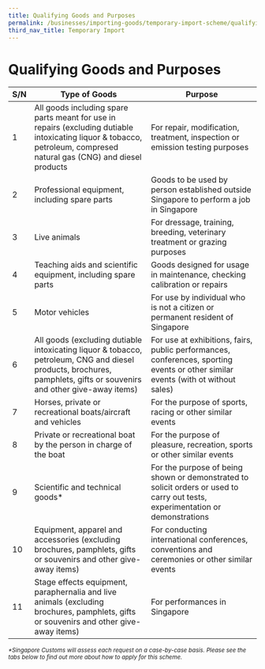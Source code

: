 ```yaml
---
title: Qualifying Goods and Purposes
permalink: /businesses/importing-goods/temporary-import-scheme/qualifying-goods-and-purposes
third_nav_title: Temporary Import 
---
```


# Qualifying Goods and Purposes

| **S/N** | **Type of Goods** | **Purpose** |
|--|--|--|
| 1 | All goods including spare parts meant for use in repairs (excluding dutiable intoxicating liquor & tobacco, petroleum, compresed natural gas (CNG) and diesel products | For repair, modification, treatment, inspection or emission testing purposes |
| 2 | Professional equipment, including spare parts | Goods to be used by person established outside Singapore to perform a job in Singapore |
| 3 | Live animals | For dressage, training, breeding, veterinary treatment or grazing purposes |
| 4 | Teaching aids and scientific equipment, including spare parts | Goods designed for usage in maintenance, checking calibration or repairs |
| 5 | Motor vehicles | For use by individual who is not a citizen or permanent resident of Singapore |
| 6 | All goods (excluding dutiable intoxicating liquor & tobacco, petroleum, CNG and diesel products, brochures, pamphlets, gifts or souvenirs and other give-away items) | For use at exhibitions, fairs, public performances, conferences, sporting events or other similar events (with ot without sales) |
| 7 | Horses, private or recreational boats/aircraft and vehicles | For the purpose of sports, racing or other similar events |
| 8 | Private or recreational boat by the person in charge of the boat | For the purpose of pleasure, recreation, sports or other similar events |
| 9 | Scientific and technical goods* |  For the purpose of being shown or demonstrated to solicit orders or used to carry out tests, experimentation or demonstrations |
| 10 | Equipment, apparel and accessories (excluding brochures, pamphlets, gifts or souvenirs and other give-away items) | For conducting international conferences, conventions and ceremonies or other similar events |
| 11 | Stage effects equipment, paraphernalia and live animals (excluding brochures, pamphlets, gifts or souvenirs and other give-away items) | For performances in Singapore |

<sup> _*Singapore Customs will assess each request on a case-by-case basis. Please see the tabs below to find out more about how to apply for this scheme._
